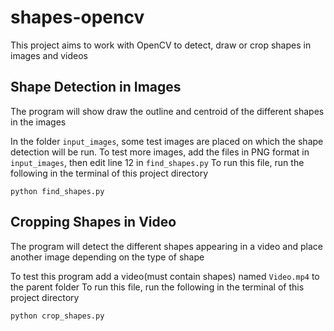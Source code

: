 # shapes-opencv
This project aims to work with OpenCV to detect, draw or crop shapes in images and videos

## Shape Detection in Images
The program will show draw the outline and centroid of the different shapes in the images

In the folder `input_images`, some test images are placed on which the shape detection will be run. 
To test more images, add the files in PNG format in `input_images`, then edit line 12 in `find_shapes.py`
To run this file, run the following in the terminal of this project directory
```shell
python find_shapes.py
```

## Cropping Shapes in Video
The program will detect the different shapes appearing in a video and place another image depending on the type of shape

To test this program add a video(must contain shapes) named `Video.mp4` to the parent folder
To run this file, run the following in the terminal of this project directory
```shell
python crop_shapes.py
```